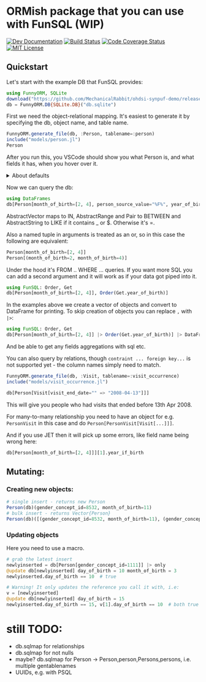 # ORMish package that you can use with FunSQL (WIP)

[![Dev Documentation][docs-dev-img]][docs-dev-url]
[![Build Status][ci-img]][ci-url]
[![Code Coverage Status][codecov-img]][codecov-url]
[![MIT License][license-img]][license-url]

## Quickstart

Let's start with the example DB that FunSQL provides: 

```julia 
using FunnyORM, SQLite
download("https://github.com/MechanicalRabbit/ohdsi-synpuf-demo/releases/download/20210412/synpuf-10p.sqlite", "db.sqlite")
db = FunnyORM.DB{SQLite.DB}("db.sqlite")

```
First we need the object-relational mapping. It's easiest to generate it by specifying the db, object name, and table name.
```julia
FunnyORM.generate_file(db, :Person, tablename=:person)
include("models/person.jl")
Person
```
After you run this, you VSCode should show you what Person is, and what fields it has, when you hover over it. 


<details><summary>About defaults</summary>
If a field can be `Missing`, the generated class will contain default `missing` for it. For the rest no default is set, so you may wish to edit the generated file.</details>


Now we can query the db: 
```julia
using DataFrames
db[Person[month_of_birth=[2, 4], person_source_value="%F%", year_of_birth=1900:1930]]
```
AbstractVector maps to IN, AbstractRange and Pair to BETWEEN and AbstractString to LIKE if it contains _ or $.
Otherwise it's =.

Also a named tuple in arguments is treated as an or, so in this case the following are equivalent:
```julia
Person[month_of_birth=[2, 4]]
Person[(month_of_birth=2, month_of_birth=4)]
```

Under the hood it's FROM .. WHERE ... queries.
If you want more SQL you can add a second argument and it will work as if your data got piped into it.
```julia
using FunSQL: Order, Get
db[Person[month_of_birth=[2, 4]], Order(Get.year_of_birth)]
```
In the examples above we create a vector of objects and convert to DataFrame for printing.
To skip creation of objects you can replace `,` with `|>`:
```julia
using FunSQL: Order, Get
db[Person[month_of_birth=[2, 4]] |> Order(Get.year_of_birth)] |> DataFrame
```
And be able to get any fields aggregations with sql etc.

You can also query by relations, though `contraint ... foreign key...` is not supported yet - the column names simply need to match.

```julia
FunnyORM.generate_file(db, :Visit, tablename=:visit_occurrence)
include("models/visit_occurrence.jl")

db[Person[Visit[visit_end_date="" => "2008-04-13"]]]
```
This will give you people who had visits that ended before 13th Apr 2008.

For many-to-many relationship you need to have an object for e.g. `PersonVisit` in this case and do `Person[PersonVisit[Visit[...]]]`.

And if you use JET then it will pick up some errors, like field name being wrong here:
```julia
db[Person[month_of_birth=[2, 4]]][1].year_if_birth
```

## Mutating:

### Creating new objects:

```julia
# single insert - returns new Person
Person(db)(gender_concept_id=8532, month_of_birth=11)
# bulk insert - returns Vector{Person}
Person(db)([(gender_concept_id=8532, month_of_birth=11), (gender_concept_id=1111,)])
```
### Updating objects

Here you need to use a macro.

```julia
# grab the latest insert
newlyinserted = db[Person[gender_concept_id=1111]] |> only
@update db[newlyinserted] day_of_birth = 10 month_of_birth = 3
newlyinserted.day_of_birth == 10  # true

# Warning! It only updates the reference you call it with, i.e:
v = [newlyinserted]
@update db[newlyinserted] day_of_birth = 15
newlyinserted.day_of_birth == 15, v[1].day_of_birth == 10  # both true
```




# still TODO:

* db.sqlmap for relationships
* db.sqlmap for not nulls
* maybe? db.sqlmap for Person -> Person,person,Persons,persons, i.e. multiple gentablenames
* UUIDs, e.g. with PSQL
  
[docs-dev-img]: https://img.shields.io/badge/docs-dev-blue.svg
[docs-dev-url]: https://mechanicalrabbit.github.io/FunSQL.jl/dev/
[docs-rel-img]: https://img.shields.io/badge/docs-stable-green.svg
[docs-rel-url]: https://asjir.github.io/FunnyORM.jl/stable/
[ci-img]: https://github.com/asjir/FunnyORM/workflows/CI/badge.svg
[ci-url]: https://github.com/asjir/FunnyORM/actions?query=workflow%3ACI+branch%3Amain
[codecov-img]: https://codecov.io/gh/asjir/FunnyORM/branch/main/graph/badge.svg
[codecov-url]: https://codecov.io/gh/asjir/FunnyORM
[license-img]: https://img.shields.io/badge/license-MIT-blue.svg
[license-url]: https://raw.githubusercontent.com/asjir/FunnyORM/main/LICENSE.md
